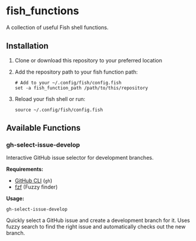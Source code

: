 # fish_functions

A collection of useful Fish shell functions.

## Installation

1. Clone or download this repository to your preferred location
2. Add the repository path to your fish function path:

   ```fish
   # Add to your ~/.config/fish/config.fish
   set -a fish_function_path /path/to/this/repository
   ```

3. Reload your fish shell or run:

   ```fish
   source ~/.config/fish/config.fish
   ```

## Available Functions

### gh-select-issue-develop

Interactive GitHub issue selector for development branches.

**Requirements:**

- [GitHub CLI](https://cli.github.com/) (`gh`)
- [fzf](https://github.com/junegunn/fzf) (Fuzzy finder)

**Usage:**

```fish
gh-select-issue-develop
```

Quickly select a GitHub issue and create a development branch for it. Uses fuzzy search to find the right issue and automatically checks out the new branch.
